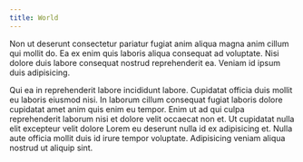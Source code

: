 ```yaml
---
title: World
---
```


Non ut deserunt consectetur pariatur fugiat anim aliqua magna anim cillum qui mollit do. Ea ex enim quis laboris aliqua consequat ad voluptate. Nisi dolore duis labore consequat nostrud reprehenderit ea. Veniam id ipsum duis adipisicing.

Qui ea in reprehenderit labore incididunt labore. Cupidatat officia duis mollit eu laboris eiusmod nisi. In laborum cillum consequat fugiat laboris dolore cupidatat amet anim quis enim eu tempor. Enim ut ad qui culpa reprehenderit laborum nisi et dolore velit occaecat non et. Ut cupidatat nulla elit excepteur velit dolore Lorem eu deserunt nulla id ex adipisicing et. Nulla aute officia mollit duis id irure tempor voluptate. Adipisicing veniam aliqua nostrud ut aliquip sint.
